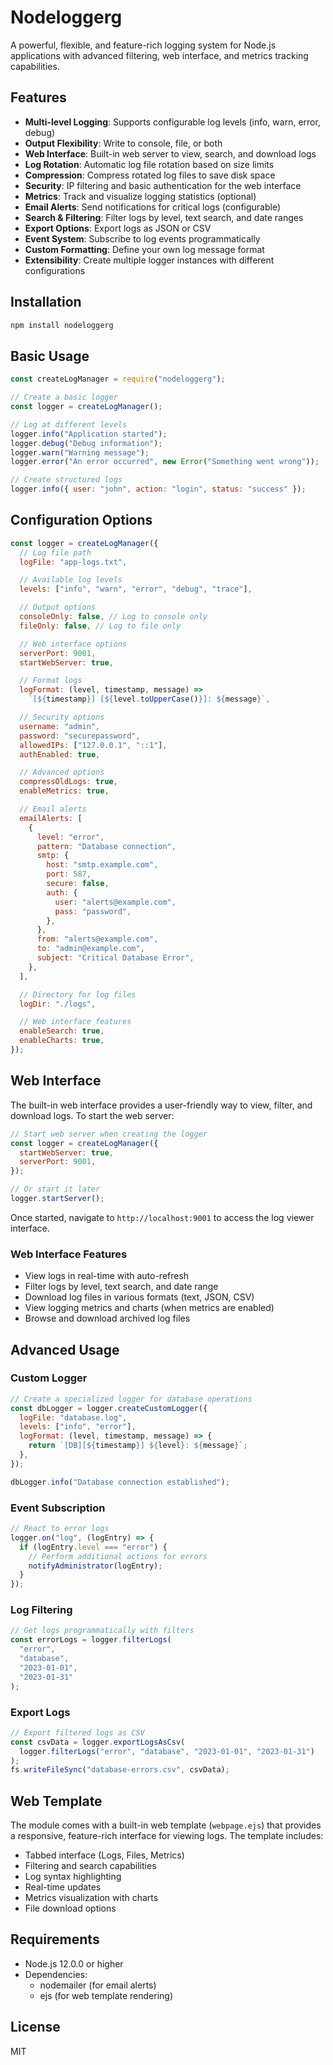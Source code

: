 # Nodeloggerg

A powerful, flexible, and feature-rich logging system for Node.js applications with advanced filtering, web interface, and metrics tracking capabilities.

## Features

- **Multi-level Logging**: Supports configurable log levels (info, warn, error, debug)
- **Output Flexibility**: Write to console, file, or both
- **Web Interface**: Built-in web server to view, search, and download logs
- **Log Rotation**: Automatic log file rotation based on size limits
- **Compression**: Compress rotated log files to save disk space
- **Security**: IP filtering and basic authentication for the web interface
- **Metrics**: Track and visualize logging statistics (optional)
- **Email Alerts**: Send notifications for critical logs (configurable)
- **Search & Filtering**: Filter logs by level, text search, and date ranges
- **Export Options**: Export logs as JSON or CSV
- **Event System**: Subscribe to log events programmatically
- **Custom Formatting**: Define your own log message format
- **Extensibility**: Create multiple logger instances with different configurations

## Installation

```bash
npm install nodeloggerg
```

## Basic Usage

```javascript
const createLogManager = require("nodeloggerg");

// Create a basic logger
const logger = createLogManager();

// Log at different levels
logger.info("Application started");
logger.debug("Debug information");
logger.warn("Warning message");
logger.error("An error occurred", new Error("Something went wrong"));

// Create structured logs
logger.info({ user: "john", action: "login", status: "success" });
```

## Configuration Options

```javascript
const logger = createLogManager({
  // Log file path
  logFile: "app-logs.txt",

  // Available log levels
  levels: ["info", "warn", "error", "debug", "trace"],

  // Output options
  consoleOnly: false, // Log to console only
  fileOnly: false, // Log to file only

  // Web interface options
  serverPort: 9001,
  startWebServer: true,

  // Format logs
  logFormat: (level, timestamp, message) =>
    `[${timestamp}] [${level.toUpperCase()}]: ${message}`,

  // Security options
  username: "admin",
  password: "securepassword",
  allowedIPs: ["127.0.0.1", "::1"],
  authEnabled: true,

  // Advanced options
  compressOldLogs: true,
  enableMetrics: true,

  // Email alerts
  emailAlerts: [
    {
      level: "error",
      pattern: "Database connection",
      smtp: {
        host: "smtp.example.com",
        port: 587,
        secure: false,
        auth: {
          user: "alerts@example.com",
          pass: "password",
        },
      },
      from: "alerts@example.com",
      to: "admin@example.com",
      subject: "Critical Database Error",
    },
  ],

  // Directory for log files
  logDir: "./logs",

  // Web interface features
  enableSearch: true,
  enableCharts: true,
});
```

## Web Interface

The built-in web interface provides a user-friendly way to view, filter, and download logs. To start the web server:

```javascript
// Start web server when creating the logger
const logger = createLogManager({
  startWebServer: true,
  serverPort: 9001,
});

// Or start it later
logger.startServer();
```

Once started, navigate to `http://localhost:9001` to access the log viewer interface.

### Web Interface Features

- View logs in real-time with auto-refresh
- Filter logs by level, text search, and date range
- Download log files in various formats (text, JSON, CSV)
- View logging metrics and charts (when metrics are enabled)
- Browse and download archived log files

## Advanced Usage

### Custom Logger

```javascript
// Create a specialized logger for database operations
const dbLogger = logger.createCustomLogger({
  logFile: "database.log",
  levels: ["info", "error"],
  logFormat: (level, timestamp, message) => {
    return `[DB][${timestamp}] ${level}: ${message}`;
  },
});

dbLogger.info("Database connection established");
```

### Event Subscription

```javascript
// React to error logs
logger.on("log", (logEntry) => {
  if (logEntry.level === "error") {
    // Perform additional actions for errors
    notifyAdministrator(logEntry);
  }
});
```

### Log Filtering

```javascript
// Get logs programmatically with filters
const errorLogs = logger.filterLogs(
  "error",
  "database",
  "2023-01-01",
  "2023-01-31"
);
```

### Export Logs

```javascript
// Export filtered logs as CSV
const csvData = logger.exportLogsAsCsv(
  logger.filterLogs("error", "database", "2023-01-01", "2023-01-31")
);
fs.writeFileSync("database-errors.csv", csvData);
```

## Web Template

The module comes with a built-in web template (`webpage.ejs`) that provides a responsive, feature-rich interface for viewing logs. The template includes:

- Tabbed interface (Logs, Files, Metrics)
- Filtering and search capabilities
- Log syntax highlighting
- Real-time updates
- Metrics visualization with charts
- File download options

## Requirements

- Node.js 12.0.0 or higher
- Dependencies:
  - nodemailer (for email alerts)
  - ejs (for web template rendering)

## License

MIT
